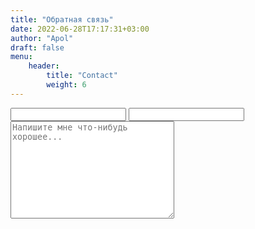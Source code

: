 ```yaml
---
title: "Обратная связь"
date: 2022-06-28T17:17:31+03:00
author: "Apol"
draft: false
menu:
    header:
        title: "Contact"
        weight: 6
---
```


<div class="list">
    <form class="feedback-form" action="">
        <label for="">
            <input type="text" name="" id="">
        </label>
        <label for="">
            <input type="email" name="Email" id="">
        </label>
        <textarea name="Message" id="" cols="30" rows="10" placeholder="Напишите мне что-нибудь хорошее..."></textarea>
    </form>
</div>
